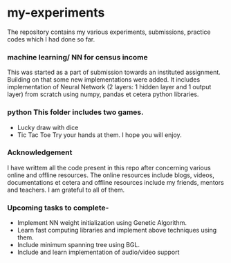 # my-experiments
The repository contains my various experiments, submissions, practice codes which I had done so far.

### machine learning/ NN for census income 

This was started as a part of submission towards an instituted assignment. Building on that some new implementations were added. 
It includes implementation of Neural Network (2 layers: 1 hidden layer and 1 output layer) from scratch using numpy, pandas et cetera python libraries.

### python This folder includes two games.

- Lucky draw with dice
- Tic Tac Toe Try your hands at them. I hope you will enjoy.

### Acknowledgement 

I have writtem all the code present in this repo after concerning various online and offline resources. The online resources include blogs, videos, documentations et cetera and offline resources include my friends, mentors and teachers. I am grateful to all of them.

### Upcoming tasks to complete-

- Implement NN weight initialization using Genetic Algorithm.
- Learn fast computing libraries and implement above techniques using them.
- Include minimum spanning tree using BGL.
- Include and learn implementation of audio/video support
